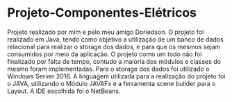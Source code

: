 # Projeto-Componentes-Elétricos
Projeto realizado por mim e pelo meu amigo Doriedson.
O projeto foi realizado em Java, tendo como objetivo a utilização de um banco de dados relacional para realizar o storage dos dados, e para que os mesmos sejam consumidos por meio da aplicação.
O projeto como um todo não foi finalizado por falta de tempo, contudo a maioria dos módulos e classes do mesmo foram implementadas.
Para o storage dos dados foi utilizado o Windows Server 2016.
A linguagem utilizada para a realização do projeto foi o JAVA, utilizando o Módulo JAVAFx e a ferramenta scene builder para o Layout.
A IDE escolhida foi o NetBeans.
